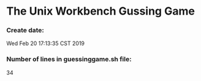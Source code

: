 # The Unix Workbench Gussing Game
### Create date:
Wed Feb 20 17:13:35 CST 2019
### Number of lines in guessinggame.sh file:
34
